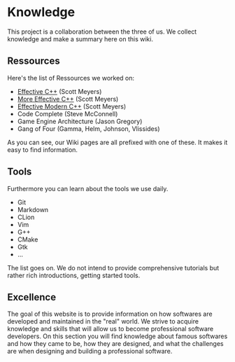 # Knowledge

This project is a collaboration between the three of us. We collect knowledge and make a summary here on this wiki.

## Ressources

Here's the list of Ressources we worked on:
+ [Effective C++]([Effective-Cpp]-Index) (Scott Meyers)
+ [More Effective C++]([More-Effective-Cpp]-Index) (Scott Meyers)
+ [Effective Modern C++]([Effective-Modern-Cpp]-Index) (Scott Meyers)
+ Code Complete (Steve McConnell)
+ Game Engine Architecture (Jason Gregory)
+ Gang of Four (Gamma, Helm, Johnson, Vlissides)

As you can see, our Wiki pages are all prefixed with one of these. It makes it easy to find information.

## Tools

Furthermore you can learn about the tools we use daily.

+ Git
+ Markdown
+ CLion
+ Vim
+ G++
+ CMake
+ Gtk
+ ...

The list goes on. We do not intend to provide comprehensive tutorials but rather rich introductions,
getting started tools.

## Excellence

The goal of this website is to provide information on how softwares are developed and maintained in the
"real" world. We strive to acquire knowledge and skills that will allow us to become professional software
developers. On this section you will find knowledge about famous softwares and how they came to be,
how they are designed, and what the challenges are when designing and building a professional software.

